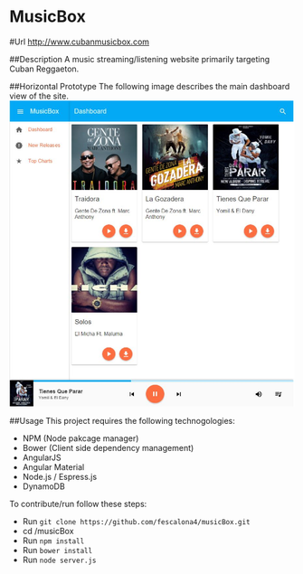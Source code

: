 # MusicBox

#Url
http://www.cubanmusicbox.com

##Description
A music streaming/listening website primarily targeting Cuban Reggaeton. 


##Horizontal Prototype
The following image describes the main dashboard view of the site.
![](docs/mockups/musicBox.JPG)

##Usage
This project requires the following technogologies:
 * NPM (Node pakcage manager)
 * Bower (Client side dependency management) 
 * AngularJS
 * Angular Material
 * Node.js / Espress.js
 * DynamoDB

To contribute/run follow these steps:
 * Run ``git clone https://github.com/fescalona4/musicBox.git``
 * cd /musicBox 
 * Run ``npm install``
 * Run ``bower install`` 
 * Run ``node server.js`` 

